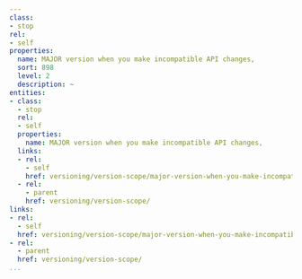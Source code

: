 ```yaml
---
class:
- stop
rel:
- self
properties:
  name: MAJOR version when you make incompatible API changes,
  sort: 898
  level: 2
  description: ~
entities:
- class:
  - stop
  rel:
  - self
  properties:
    name: MAJOR version when you make incompatible API changes,
  links:
  - rel:
    - self
    href: versioning/version-scope/major-version-when-you-make-incompatible-api-changes,.md
  - rel:
    - parent
    href: versioning/version-scope/
links:
- rel:
  - self
  href: versioning/version-scope/major-version-when-you-make-incompatible-api-changes,.md
- rel:
  - parent
  href: versioning/version-scope/
...
```


